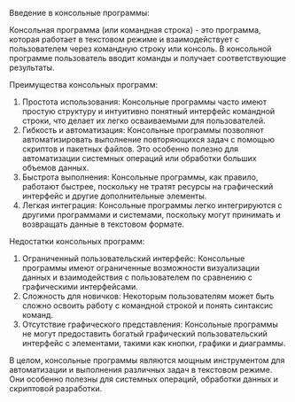 Введение в консольные программы:

Консольная программа (или командная строка) - это программа, которая работает в текстовом режиме и взаимодействует с пользователем через командную строку или консоль. В консольной программе пользователь вводит команды и получает соответствующие результаты.

Преимущества консольных программ:
1. Простота использования: Консольные программы часто имеют простую структуру и интуитивно понятный интерфейс командной строки, что делает их легко осваиваемыми для пользователей.
2. Гибкость и автоматизация: Консольные программы позволяют автоматизировать выполнение повторяющихся задач с помощью скриптов и пакетных файлов. Это особенно полезно для автоматизации системных операций или обработки больших объемов данных.
3. Быстрота выполнения: Консольные программы, как правило, работают быстрее, поскольку не тратят ресурсы на графический интерфейс и другие дополнительные элементы.
4. Легкая интеграция: Консольные программы легко интегрируются с другими программами и системами, поскольку могут принимать и возвращать данные в текстовом формате.

Недостатки консольных программ:
1. Ограниченный пользовательский интерфейс: Консольные программы имеют ограниченные возможности визуализации данных и взаимодействия с пользователем по сравнению с графическими интерфейсами.
2. Сложность для новичков: Некоторым пользователям может быть сложно освоить работу с командной строкой и понять синтаксис команд.
3. Отсутствие графического представления: Консольные программы не могут предоставить богатый графический пользовательский интерфейс с элементами, такими как кнопки, графики и диаграммы.

В целом, консольные программы являются мощным инструментом для автоматизации и выполнения различных задач в текстовом режиме. Они особенно полезны для системных операций, обработки данных и скриптовой разработки.
